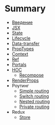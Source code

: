 # Summary

* [Введение](README.md)
* [JSX](jsx.md)
* [State](state.md)
* [Lifecycle](lifecycle.md)
* [Data-transfer](data-transfer.md)
* [PropTypes](proptypes.md)
* [Context](context.md)
* [Ref](ref.md)
* [Portals](portals.md)
* [HOC](hoc.md)
  * [Recompose](recompose.md)
* [RenderProps](render-props.md)
* Роутинг
  * [Simple routing](simple-routing.md)
  * [Switch routing](switch-routing.md)
  * [Nested routing](nested-routing.md)
  * [Private routing](private-routing.md)
* Redux
  * [Store](store.md)